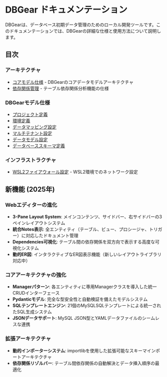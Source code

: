 # DBGear ドキュメンテーション

DBGearは、データベース初期データ管理のためのローカル開発ツールです。このドキュメンテーションでは、DBGearの詳細な仕様と使用方法について説明します。

## 目次

### アーキテクチャ
- [コアモデル仕様](spec_model.md) - DBGearのコアデータモデルアーキテクチャ
- [依存関係管理](spec_dependencies.md) - テーブル依存関係分析機能の仕様

### DBGearモデル仕様

- [プロジェクト定義](spec_project.md)
- [環境定義](spec_environ.md)
- [データマッピング設定](spec_mapping.md)
- [マルチテナント設定](spec_tenant.md)
- [データモデル設定](spec_datamodel.md)
- [データベーススキーマ定義](spec_schema.md)

### インフラストラクチャ

- [WSL2ファイアウォール設定](wsl2_firewall.md) - WSL2環境でのネットワーク設定

## 新機能 (2025年)

### Webエディターの進化

- **3-Pane Layout System**: メインコンテンツ、サイドバー、右サイドバーの3ペインレイアウトシステム
- **統合Notes表示**: 全エンティティ（テーブル、ビュー、プロシージャ、トリガー）に対応したドキュメント管理
- **Dependencies可視化**: テーブル間の依存関係を双方向で表示する高度な可視化システム
- **動的ER図**: インタラクティブなER図表示機能（新しいレイアウトライブラリ対応中）

### コアアーキテクチャの強化

- **Managerパターン**: 各エンティティに専用Managerクラスを導入した統一CRUDインターフェース
- **Pydanticモデル**: 完全な型安全性と自動検証を備えたモデルシステム
- **SQLテンプレートエンジン**: 21個のMySQLSQLテンプレートによる統一されたSQL生成システム
- **JSONデータサポート**: MySQL JSON型とYAMLデータファイルのシームレスな連携

### 拡張アーキテクチャ

- **動的インポーターシステム**: importlibを使用した拡張可能なスキーマインポートアーキテクチャ
- **依存関係リゾルバー**: テーブル間依存関係の自動解決とデータ挿入順序の最適化
